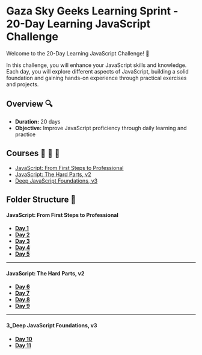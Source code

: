 
# Gaza Sky Geeks Learning Sprint - 20-Day Learning JavaScript Challenge

Welcome to the 20-Day Learning JavaScript Challenge! 🚀

In this challenge, you will enhance your JavaScript skills and knowledge. Each day, you will explore different aspects of JavaScript, building a solid foundation and gaining hands-on experience through practical exercises and projects.

## Overview 🔍
- **Duration:** 20 days
- **Objective:** Improve JavaScript proficiency through daily learning and practice


## Courses 📗 📘 📙
 - [JavaScript: From First Steps to Professional](https://frontendmasters.com/courses/javascript-first-steps/)
 - [JavaScript: The Hard Parts, v2](https://frontendmasters.com/courses/javascript-hard-parts-v2/)
 - [Deep JavaScript Foundations, v3](https://frontendmasters.com/courses/deep-javascript-v3/)

## Folder Structure 📁

#### JavaScript: From First Steps to Professional
-  [**Day 1**](https://github.com/Husam-AbuZina/Mastering-JavaScript-in-20-Days/blob/main/Day%201%20👨%E2%80%8D💻)
-  [**Day 2**](https://github.com/Husam-AbuZina/Mastering-JavaScript-in-20-Days/blob/main/Day%202.md)
-  [**Day 3**](https://github.com/Husam-AbuZina/Mastering-JavaScript-in-20-Days/blob/main/Day%203.md)
-  [**Day 4**](https://github.com/Husam-AbuZina/Mastering-JavaScript-in-20-Days/blob/main/Day%204.md)
-  [**Day 5**](https://github.com/Husam-AbuZina/Mastering-JavaScript-in-20-Days/blob/main/Day%205.md)

---

#### JavaScript: The Hard Parts, v2
-  [**Day 6**](https://github.com/Husam-AbuZina/Mastering-JavaScript-in-20-Days/blob/main/Day%206.md)
-  [**Day 7**](https://github.com/Husam-AbuZina/Mastering-JavaScript-in-20-Days/blob/main/Day%207.md)
-  [**Day 8**](https://github.com/Husam-AbuZina/Mastering-JavaScript-in-20-Days/blob/main/Day%208.md)
-  [**Day 9**](https://github.com/Husam-AbuZina/Mastering-JavaScript-in-20-Days/blob/main/Day%209.md)

   
---

#### 3_Deep JavaScript Foundations, v3
-  [**Day 10**](https://github.com/Husam-AbuZina/Mastering-JavaScript-in-20-Days/blob/main/Day%2010.md)
-  [**Day 11**](https://github.com/Husam-AbuZina/Mastering-JavaScript-in-20-Days/blob/main/Day%2011.md)
